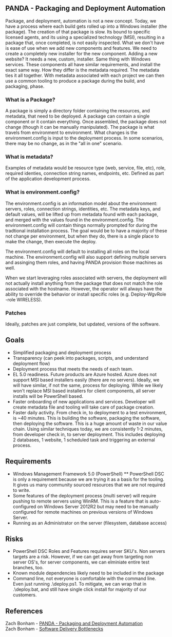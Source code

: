 ## PANDA - Packaging and Deployment Automation
Package, and deployment, automation is not a new concept. Today, we have a process where each build gets rolled up into a Windows installer (the package). The creation of that package is slow.  Its bound to specific licensed agents, and its using a specialized technology (MSI), resulting in a package that, once completed, is not easily inspected. What we don't have is ease of use when we add new components and features.  We need to create a completely new installer for the new component.  Adding a new website?  It needs a new, custom, installer.  Same thing with Windows services.  These components all have similar requirements, and install the exact same way.  How they differ is the metadata required.  The metadata ties it all together.  With metadata associated with each project we can then use a common tooling to produce a package during the build, and packaging, phase.


### What is a Package?
A package is simply a directory folder containing the resources, and metadata, that need to be deployed.  A package can contain a single component or it contain everything.  Once assembled, the package does not change (though it can be manually manipulated).  The package is what travels from environment to environment.  What changes is the environment.config is input to the deployment process.  In some scenarios, there may be no change, as in the "all in one" scenario.


### What is metadata?
Examples of metadata would be resource type (web, service, file, etc), role, required identies, connection string names, endpoints, etc.  Defined as part of the application development process.

### What is environment.config?
The environment.config is an information model about the environment: servers, roles, connection strings, identities, etc.  The metadata keys, and default values, will be lifted up from metadata found with each package, and merged with the values found in the environment.config.  The environment.config will contain things normally prompted for during the tradtional installation process.  The goal would be to have a majority of these not change per environment, but when they do, there is a single place to make the change, then execute the deploy.

The environment.config will default to installing all roles on the local machine.  The environment.config will also support defining multiple servers and assinging them roles, and having PANDA provision those machines as well.

When we start leveraging roles associated with servers, the deployment will not actually install anything from the package that does not match the role associated with the hostname.  However, the operator will always have the ability to override the behavior or install specific roles (e.g. Deploy-WgvRole -role WIRELESS).

### Patches
Ideally, patches are just complete, but updated, versions of the software.

## Goals

* Simplified packaging and deployment process
* Transparency (can peek into packages, scripts, and understand deployment flow)
* Deployment process that meets the needs of each team.  
* EL 5.0 readiness.  Future products are Azure hosted. Azure does not support MSI based installers easily (there are no servers).  Ideally, we will have similar, if not the same, process for deploying.  While we likely won't replace MSI based installers for client components, all server installs will be PowerShell based.
* Faster onboarding of new applications and services.  Developer will create metadata file and tooling will take care of package creation.
* Faster daily activity. From check in, to deployment to a test environment, is ~40 minutes. This is building the software, packaging the software, then deploying the software. This is a huge amount of waste in our value chain.  Using similar techniques today, we are consistently 1-2 minutes, from developer check in, to server deployment.  This includes deploying 2 databases, 1 website, 1 scheduled task and triggering an external process.  



## Requirements

* Windows Management Framework 5.0 (PowerShell)
** PowerShell DSC is only a requirement because we are trying it as a basis for the tooling.  It gives us many community sourced resources that we are not required to write.
* Some features of the deployment process (multi server) will require pushing to remote servers using WinRM.  This is a feature that is auto-configured on Windows Server 2012R2 but may need to be manually configured for remote machines on previous versions of Windows Server.
* Running as an Administrator on the server (filesystem, database access)
    
## Risks    

* PowerShell DSC Roles and Features requires server SKU's.  Non servers targets are a risk.  However, if we can get away from targeting non server OS's, for server components, we can elminiate entire test branches, too.
* Known module dependencies likely need to be included in the package
* Command line, not everyone is comfortable with the command line.  Even just running .\deploy.ps1.  To mitigate, we can wrap that in .\deploy.bat, and still have single click install for majority of our customers.


## References

Zach Bonham - [PANDA - Packaging and Deployment Automation](http://zachbonham.blogspot.com/2010/03/panda-packaging-and-deployment.html)  
Zach Bonham - [Software Delivery Bottlenecks](http://zachbonham.blogspot.com/2012/04/software-delivery-bottlenecks.html)